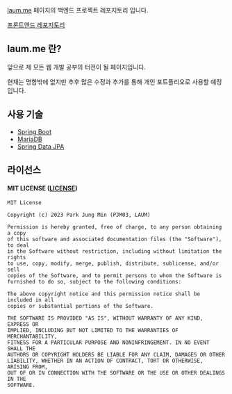 [laum.me](https://laum.me/) 페이지의 백엔드 프로젝트 레포지토리 입니다.

[프론트엔드 레포지토리](https://github.com/pjm03/laum.me-front)

## laum.me 란?

앞으로 제 모든 웹 개발 공부의 터전이 될 페이지입니다.

현재는 명함밖에 없지만 추후 많은 수정과 추가를 통해 개인 포트폴리오로 사용할 예정입니다.

## 사용 기술

- [Spring Boot](https://spring.io/)
- [MariaDB](https://mariadb.org/)
- [Spring Data JPA](https://docs.spring.io/spring-data/jpa/docs/current/reference/html/)

## 라이선스

#### MIT LICENSE ([LICENSE](LICENSE))

```license
MIT License

Copyright (c) 2023 Park Jung Min (PJM03, LAUM)

Permission is hereby granted, free of charge, to any person obtaining a copy
of this software and associated documentation files (the "Software"), to deal
in the Software without restriction, including without limitation the rights
to use, copy, modify, merge, publish, distribute, sublicense, and/or sell
copies of the Software, and to permit persons to whom the Software is
furnished to do so, subject to the following conditions:

The above copyright notice and this permission notice shall be included in all
copies or substantial portions of the Software.

THE SOFTWARE IS PROVIDED "AS IS", WITHOUT WARRANTY OF ANY KIND, EXPRESS OR
IMPLIED, INCLUDING BUT NOT LIMITED TO THE WARRANTIES OF MERCHANTABILITY,
FITNESS FOR A PARTICULAR PURPOSE AND NONINFRINGEMENT. IN NO EVENT SHALL THE
AUTHORS OR COPYRIGHT HOLDERS BE LIABLE FOR ANY CLAIM, DAMAGES OR OTHER
LIABILITY, WHETHER IN AN ACTION OF CONTRACT, TORT OR OTHERWISE, ARISING FROM,
OUT OF OR IN CONNECTION WITH THE SOFTWARE OR THE USE OR OTHER DEALINGS IN THE
SOFTWARE.

```
